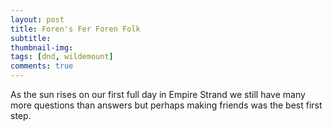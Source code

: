 ```yaml
---
layout: post
title: Foren's Fer Foren Folk
subtitle: 
thumbnail-img:
tags: [dnd, wildemount]
comments: true
--- 
```

 
As the sun rises on our first full day in Empire Strand we still have many more questions than answers but perhaps making friends was the best first step.